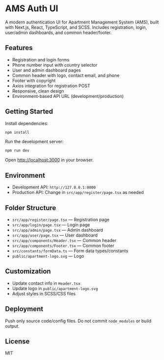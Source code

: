 
# AMS Auth UI

A modern authentication UI for Apartment Management System (AMS), built with Next.js, React, TypeScript, and SCSS. Includes registration, login, user/admin dashboards, and common header/footer.

## Features
- Registration and login forms
- Phone number input with country selector
- User and admin dashboard pages
- Common header with logo, contact email, and phone
- Footer with copyright
- Axios integration for registration POST
- Responsive, clean design
- Environment-based API URL (development/production)

## Getting Started

Install dependencies:
```bash
npm install
```

Run the development server:
```bash
npm run dev
```

Open [http://localhost:3000](http://localhost:3000) in your browser.

## Environment
- Development API: `http://127.0.0.1:8000`
- Production API: Change in `src/app/register/page.tsx` as needed

## Folder Structure
- `src/app/register/page.tsx` — Registration page
- `src/app/login/page.tsx` — Login page
- `src/app/admin/page.tsx` — Admin dashboard
- `src/app/user/page.tsx` — User dashboard
- `src/app/components/Header.tsx` — Common header
- `src/app/components/Footer.tsx` — Common footer
- `src/constants/formData.ts` — Form data types/constants
- `public/apartment-logo.svg` — Logo

## Customization
- Update contact info in `Header.tsx`
- Update logo in `public/apartment-logo.svg`
- Adjust styles in SCSS/CSS files

## Deployment
Push only source code/config files. Do not commit `node_modules` or build output.

## License
MIT
